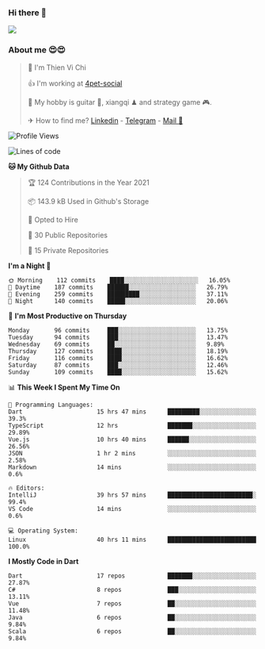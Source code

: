 ### Hi there 👋
![](https://media1.tenor.com/images/9aa4aee77151757a310fcdb4b8fd2a0a/tenor.gif?itemid=12671405)

### About me 😍😍

> 🙎 I'm Thien Vi Chi
> 
> 👍 I'm working at [4pet-social](https://github.com/4pet-social)
>
> 🥞 My hobby is guitar 🎸, xiangqi ♟ and strategy game 🎮.
> 
> ✈ How to find me? [Linkedin](https://www.linkedin.com/in/tvc12/) - [Telegram](https://t.me/yeutham212) - [Mail 📧](mailto:meomeocf98@gmail.com)
> 

<!--START_SECTION:waka-->
![Profile Views](http://img.shields.io/badge/Profile%20Views-3-blue)

![Lines of code](https://img.shields.io/badge/From%20Hello%20World%20I%27ve%20Written-729590%20lines%20of%20code-blue)

**🐱 My Github Data** 

> 🏆 124 Contributions in the Year 2021
 > 
> 📦 143.9 kB Used in Github's Storage 
 > 
> 💼 Opted to Hire
 > 
> 📜 30 Public Repositories 
 > 
> 🔑 15 Private Repositories  
 > 
**I'm a Night 🦉** 

```text
🌞 Morning    112 commits    ████░░░░░░░░░░░░░░░░░░░░░   16.05% 
🌆 Daytime    187 commits    ██████░░░░░░░░░░░░░░░░░░░   26.79% 
🌃 Evening    259 commits    █████████░░░░░░░░░░░░░░░░   37.11% 
🌙 Night      140 commits    █████░░░░░░░░░░░░░░░░░░░░   20.06%

```
📅 **I'm Most Productive on Thursday** 

```text
Monday       96 commits     ███░░░░░░░░░░░░░░░░░░░░░░   13.75% 
Tuesday      94 commits     ███░░░░░░░░░░░░░░░░░░░░░░   13.47% 
Wednesday    69 commits     ██░░░░░░░░░░░░░░░░░░░░░░░   9.89% 
Thursday     127 commits    ████░░░░░░░░░░░░░░░░░░░░░   18.19% 
Friday       116 commits    ████░░░░░░░░░░░░░░░░░░░░░   16.62% 
Saturday     87 commits     ███░░░░░░░░░░░░░░░░░░░░░░   12.46% 
Sunday       109 commits    ████░░░░░░░░░░░░░░░░░░░░░   15.62%

```


📊 **This Week I Spent My Time On** 

```text
💬 Programming Languages: 
Dart                     15 hrs 47 mins      █████████░░░░░░░░░░░░░░░░   39.3% 
TypeScript               12 hrs              ███████░░░░░░░░░░░░░░░░░░   29.89% 
Vue.js                   10 hrs 40 mins      ██████░░░░░░░░░░░░░░░░░░░   26.56% 
JSON                     1 hr 2 mins         ░░░░░░░░░░░░░░░░░░░░░░░░░   2.58% 
Markdown                 14 mins             ░░░░░░░░░░░░░░░░░░░░░░░░░   0.6%

🔥 Editors: 
IntelliJ                 39 hrs 57 mins      ████████████████████████░   99.4% 
VS Code                  14 mins             ░░░░░░░░░░░░░░░░░░░░░░░░░   0.6%

💻 Operating System: 
Linux                    40 hrs 11 mins      █████████████████████████   100.0%

```

**I Mostly Code in Dart** 

```text
Dart                     17 repos            ███████░░░░░░░░░░░░░░░░░░   27.87% 
C#                       8 repos             ███░░░░░░░░░░░░░░░░░░░░░░   13.11% 
Vue                      7 repos             ██░░░░░░░░░░░░░░░░░░░░░░░   11.48% 
Java                     6 repos             ██░░░░░░░░░░░░░░░░░░░░░░░   9.84% 
Scala                    6 repos             ██░░░░░░░░░░░░░░░░░░░░░░░   9.84%

```



<!--END_SECTION:waka-->